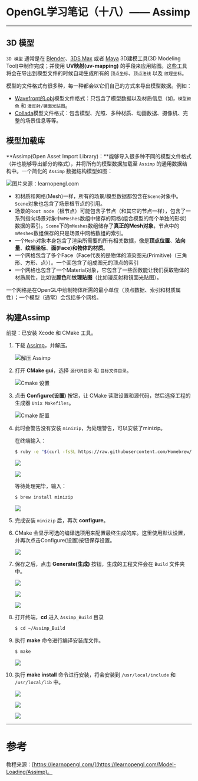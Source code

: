 # OpenGL学习笔记（十八）—— Assimp

---

## 3D 模型
`3D 模型` 通常是在 [Blender](https://www.blender.org/)、[3DS Max](https://www.autodesk.nl/products/3ds-max/overview) 或者 [Maya](https://www.autodesk.com/products/maya/overview) 3D建模工具(3D Modeling Tool)中制作完成；并使用 **UV映射(uv-mapping)** 的手段来应用贴图。这些工具将会在导出到模型文件的时候自动生成所有的 `顶点坐标`、`顶点法线` 以及 `纹理坐标`。

模型的文件格式有很多种，每一种都会以它们自己的方式来导出模型数据。例如：

- [Wavefront的.obj](https://en.wikipedia.org/wiki/Wavefront_.obj_file)模型文件格式：只包含了模型数据以及材质信息（如，`模型颜色` 和 `漫反射/镜面光贴图`。
- [Collada](https://en.wikipedia.org/wiki/COLLADA)模型文件格式：包含模型、光照、多种材质、动画数据、摄像机、完整的场景信息等等。


## 模型加载库
**Assimp(Open Asset Import Library)：**能够导入很多种不同的模型文件格式（并也能够导出部分的格式），并将所有的模型数据加载至 `Assimp` 的通用数据结构中。一个简化的 `Assimp` 数据结构模型如图：

![图片来源：learnopengl.com](AssimpStructure.png)

- 和材质和网格(Mesh)一样，所有的场景/模型数据都包含在`Scene`对象中。`Scene`对象也包含了场景根节点的引用。
- 场景的`Root node`（根节点）可能包含子节点（和其它的节点一样），包含了一系列指向场景对象中`mMeshes`数组中储存的网格(组合模型的每个单独的形状)数据的索引。`Scene`下的`mMeshes`数组储存了**真正的Mesh对象**，节点中的`mMeshes`数组保存的只是场景中网格数组的索引。
- 一个`Mesh`对象本身包含了渲染所需要的所有相关数据，像是**顶点位置**、**法向量**、**纹理坐标**、**面(Face)**和物体的**材质**。
- 一个网格包含了多个Face（Face代表的是物体的渲染图元(Primitive)（三角形、方形、点））。一个面包含了组成图元的顶点的索引
- 一个网格也包含了一个Material对象，它包含了一些函数能让我们获取物体的材质属性，比如说**颜色**和**纹理贴图**（比如漫反射和镜面光贴图）。

一个网格是在OpenGL中绘制物体所需的最小单位（顶点数据、索引和材质属性）；一个模型（通常）会包括多个网格。


## 构建Assimp
前提：已安装 Xcode 和 CMake 工具。

1. 下载 [Assimp](https://github.com/assimp/assimp)，并解压。

	![解压 Assimp](AssimpUnZip.png)
2. 打开 **CMake gui**，选择 `源代码目录` 和 `目标文件目录`。

	![Cmake 设置](AssimpCMake.png)
3. 点击 **Configure(设置)** 按钮，让 CMake 读取设置和源代码，然后选择工程的生成器 `Unix Makefiles`。

	![Cmake 配置](AssimpCmakeConfig.png)
4. 此时会警告没有安装 `minizip`，为处理警告，可以安装了minizip。

	在终端输入：
	``` bash
	$ ruby -e "$(curl -fsSL https://raw.githubusercontent.com/Homebrew/install/master/install)" < /dev/null 2> /dev/null
	```
	
	![](InstallMinizip.png)
	
	![](MinizipInstalled.png)
	
	等待处理完毕，输入：
	
	``` bash
	$ brew install minizip
	```
	
	![](MinizipBrewInstall.png)
5. 完成安装 `minizip` 后，再次 **configure**。
6. CMake 会显示可选的编译选项用来配置最终生成的库。这里使用默认设置，并再次点击Configure(设置)按钮保存设置。

	![](AssimpCmakeConfig2.png)
7. 保存之后，点击 **Generate(生成)** 按钮，生成的工程文件会在 `Build` 文件夹中。

	![](AssimpCmakeConfig3.png)
	
	![](AssimpCmakeGen.png)
	
	![](AssimpCmakeGen2.png)
8. 打开终端，**cd** 进入 `Assimp_Build` 目录

	``` bash
	$ cd ~/Assimp_Build
	```
9. 执行 **make** 命令进行编译安装库文件。

	``` bash
	$ make
	```
	
	![](AssimpMake.png)
	
10. 执行 **make install** 命令进行安装，将会安装到 `/usr/local/include` 和 `/usr/local/lib` 中。

	![](AssimpMakeInstall.png)
	
	![](AssimpInclude.png)
	
	![](AssimpLib.png)
	
	




---

# 参考
教程来源：[https://learnopengl.com/](https://learnopengl.com/Model-Loading/Assimp)。
